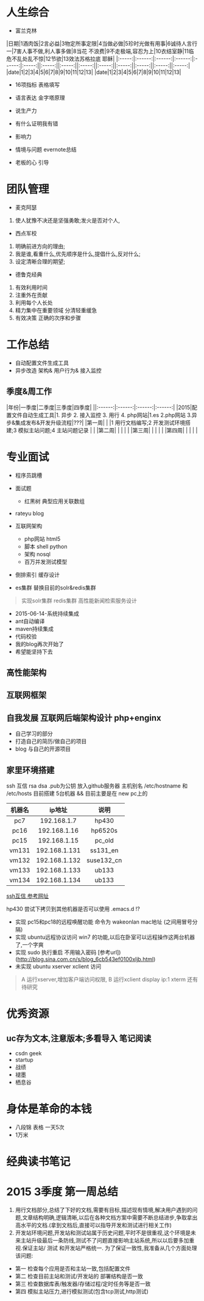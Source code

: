 # 人生综合

- 富兰克林

|日期|1酒肉饭|2言必益|3物定所事定限|4当做必做|5珍时光做有用事|6诚待人言行一|7害人事不做,利人事多做|8当花 不浪费|9不走极端,容忍为上|10衣结室静|11临危不乱处乱不惊|12节欲|13效法苏格拉底 耶稣|
|:-----:|:------:|:------:|:------:|:------:|:-----:||:-----:||:-----:||:-----:||:-----:||:-----:||:-----:||:-----:||:-----:|
|date|1|2|3|4|5|6|7|8|9|10|11|12|13|
|date|1|2|3|4|5|6|7|8|9|10|11|12|13|


- 16项指标 表格填写
- 语言表达 金字塔原理
- 说生产力
- 有什么证明我有错
- 影响力

- 情境与问题 evernote总结
- 老板的心 引导


# 团队管理

- 麦克阿瑟
1. 使人犹豫不决还是坚强勇敢;发火是否对个人,

- 西点军校

1. 明确前进方向的理由;
2. 我是谁,看重什么,优先顺序是什么,提倡什么,反对什么;
3. 设定清晰合理的期望;

- 德鲁克经典
1. 有效利用时间
2. 注重外在贡献
3. 利用每个人长处
4. 精力集中在重要领域 分清轻重缓急
5. 有效决策 正确的次序和步骤

# 工作总结

- 自动配置文件生成工具
- 异步改造 架构& 用户行为& 接入监控


## 季度&周工作

|年份|一季度|二季度|三季度|四季度|
||:------:|:------:|:------:|:------:|
|2015|配置文件自动生成工具|1. 异步 2. 接入监控 3. 用行 4. php网站|1.es 2.php网站 3.异步&集成发布&开发升级流程|???|
|第一周| | |1 用行文档编写;2 开发测试环境搭建;3 模拟主站问题;4 主站问题记录 | |
|第二周| | | | |
|第三周| | | | |
|第四周| | | | |




# 专业面试
- 程序员跳槽
- 面试题
    + 红黑树 典型应用关联数组
- rateyu blog
- 互联网架构
    + php网站 html5
    + 脚本 shell python
    + 架构 nosql
    + 百万并发测试模型
- 倒排索引 缓存设计

- es集群 替换目前的solr&redis集群

> 实现solr集群 redis集群
> 高性能新闻检索服务设计

- 2015-06-14-系统持续集成
- ant自动编译
- maven持续集成
- 代码校验
- 我的blog再次开始了
- 希望能坚持下去

## 高性能架构

## 互联网框架


## 自我发展 互联网后端架构设计 php+enginx

- 自己学习的部分
- 打造自己的简历/做自己的项目
- blog 与自己的开源项目

## 家里环境搭建
ssh 互信 rsa dsa  .pub为公钥 放入github服务器
主机别名 /etc/hostname 和 /etc/hosts
目前搭建 5台机器 && 目前主要是在 new pc上的


|机器名|ip地址|说明|
|:---:|:---:|:---:|
|pc7|192.168.1.7|hp430|
|pc16|192.168.1.16|hp6520s|
|pc15|192.168.1.15|pc_old|
|vm131|192.168.1.131|ss131_en|
|vm132|192.168.1.132|suse132_cn|
|vm133|192.168.1.133|ub133|
|vm134|192.168.1.134|ub133|

[ssh互信 参考网址](http://www.wangshangyou.com/linux/77.html)

hp430  尝试下拷贝到其他机器是否可以使用 .emacs.d !?

- 实现 pc15和pc18的远程唤醒功能 命令为 wakeonlan mac地址 (之间用冒号分隔)
- 实现 ubuntu远程协议访问 win7 的功能,以后在卧室可以远程操作这两台机器了,一个字爽
- 实现 sudo 执行重启 不用输入密码 [参考url])(http://blog.sina.com.cn/s/blog_6cb543ef0100xljb.html)
- 未实现 ubuntu xserver xclient 访问

> A 运行xserver,增加客户端访问权限, B 运行xclient  display  ip:1
> xterm 还有待研究


# 优秀资源

## uc存为文本,注意版本;多看导入 笔记阅读

- csdn geek
- startup
- 战绩
- 褪墨
- 栖息谷

# 身体是革命的本钱

- 八段锦 表格 一天5次
- 1万米

# 经典读书笔记



# 2015 3季度 第一周总结


1. 用行文档部分,总结了下好的文档,需要有目标,描述现有情境,解决用户遇到的问题,文章结构明确,逻辑清晰,以后在各种文档方案中需要不断总结进步,争取拿出高水平的文档.(拿到文档后,直接可以指导开发和测试进行相关工作)
2. 开发站环境问题,开发站和测试站属于历史问题,平时不是很重视,这个环境是未来主站升级最后一条防线,测试不了问题直接影响主站系统,所以以后要多加重视.保证主站/ 测试 和开发站严格统一. 为了保证一致性,我准备从几个方面处理该问题:


+ 第一 检查每个应用是否和主站一致,包括配置文件
+ 第二 检查目前主站和测试/开发站的 部署结构是否一致
+ 第三 检查数据库表/触发器/存储过程/定时任务等是否一致
+ 第四 模拟主站压力,进行模拟测试(包含tcp测试,http测试)
